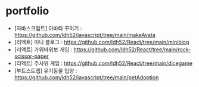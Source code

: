 # portfolio
- [자바스크립트] 아바타 꾸미기 : https://github.com/ldh52/javascript/tree/main/makeAvata
- [리액트] 미니 블로그 : https://github.com/ldh52/React/tree/main/miniblog
- [리액트] 가위바위보 게임 : https://github.com/ldh52/React/tree/main/rock-scissor-paper
- [리액트] 주사위 게임 : https://github.com/ldh52/React/tree/main/dicegame
- [부트스트랩] 유기동물 입양 : https://github.com/ldh52/javascript/tree/main/petAdoption
